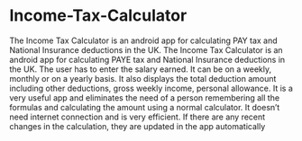 # Income-Tax-Calculator
The Income Tax Calculator is an android app for calculating PAY tax and National Insurance deductions in the UK. 
The Income Tax Calculator is an android app for calculating PAYE tax and National Insurance deductions in the UK. The user has to enter the salary earned. It can be on a weekly, monthly or on a yearly basis. It also displays the total deduction amount including other deductions, gross weekly income, personal allowance. It is a very useful app and eliminates the need of a person remembering all the formulas and calculating the amount using a normal calculator. It doesn’t need internet connection and is very efficient. If there are any recent changes in the calculation, they are updated in the app automatically

